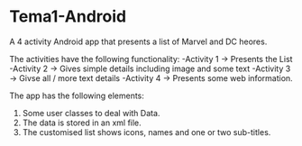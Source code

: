 # Tema1-Android
A 4 activity Android app that presents a list of Marvel and DC heores. 

The activities have the following functionality:
-Activity 1 -> Presents the List
-Activity 2 -> Gives simple details including image and some text 
-Activity 3 -> Givse all / more text details
-Activity 4 -> Presents some web information.

The app has the following elements:
1)	Some user classes to deal with Data.
2)	The data is stored in an xml file.
3)	The customised list shows icons, names and one or two sub-titles.


